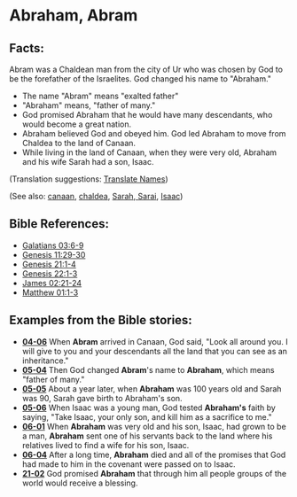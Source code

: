 # Abraham, Abram #

## Facts: ##

Abram was a Chaldean man from the city of Ur who was chosen by God to be the forefather of the Israelites. God changed his name to "Abraham."

* The name "Abram" means "exalted father"
* "Abraham" means, "father of many."
* God promised Abraham that he would have many descendants, who would become a great nation.
* Abraham believed God and obeyed him. God led Abraham to move from Chaldea to the land of Canaan.
* While living in the land of Canaan, when they were very old, Abraham and his wife Sarah had a son, Isaac.

(Translation suggestions: [Translate Names](https://git.door43.org/Door43/en-ta-translate-vol1/src/master/content/translate_names.md))

(See also: [canaan](../other/canaan.md), [chaldea](../other/chaldea.md), [Sarah, Sarai](../other/sarah.md), [Isaac](../other/isaac.md))

## Bible References: ##

* [Galatians 03:6-9](https://door43.org/en/bible/notes/gal/03/06)
* [Genesis 11:29-30](https://door43.org/en/bible/notes/gen/11/29)
* [Genesis 21:1-4](https://door43.org/en/bible/notes/gen/21/01)
* [Genesis 22:1-3](https://door43.org/en/bible/notes/gen/22/01)
* [James 02:21-24](https://door43.org/en/bible/notes/jas/02/21)
* [Matthew 01:1-3](https://door43.org/en/bible/notes/mat/01/01)

## Examples from the Bible stories: ##

* __[04-06](https://door43.org/en/obs/notes/frames/04-06)__ When __Abram__  arrived in Canaan, God said, "Look all around you. I will give to you and your descendants all the land that you can see as an inheritance."
* __[05-04](https://door43.org/en/obs/notes/frames/05-04)__ Then God changed __Abram__'s name to __Abraham__, which means "father of many."
* __[05-05](https://door43.org/en/obs/notes/frames/05-05)__ About a year later, when __Abraham__  was 100 years old and Sarah was 90, Sarah gave birth to Abraham's son.
* __[05-06](https://door43.org/en/obs/notes/frames/05-06)__ When Isaac was a young man, God tested __Abraham's__  faith by saying, "Take Isaac, your only son, and kill him as a sacrifice to me."
* __[06-01](https://door43.org/en/obs/notes/frames/06-01)__ When __Abraham__  was very old and his son, Isaac, had grown to be a man, __Abraham__  sent one of his servants back to the land where his relatives lived to find a wife for his son, Isaac.
* __[06-04](https://door43.org/en/obs/notes/frames/06-04)__ After a long time, __Abraham__  died and all of the promises that God had made to him in the covenant were passed on to Isaac.
* __[21-02](https://door43.org/en/obs/notes/frames/21-02)__ God promised __Abraham__  that through him all people groups of the world would receive a blessing.


